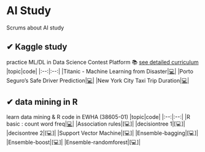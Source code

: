 # AI Study
Scrums about AI study

## ✔ Kaggle study
practice ML/DL in Data Science Contest Platform
📚 [see detailed curriculum](https://gdscewha.tistory.com/category/%EC%8A%A4%ED%84%B0%EB%94%94/%EC%BA%90%EA%B8%80%20%ED%95%84%EC%82%AC)
|topic|code|
|:--:|:--:|
|Titanic - Machine Learning from Disaster|[💻](https://github.com/JangAyeon/AI_Study/blob/main/Kaggle_Study/Titanic%20-%20Machine%20Learning%20from%20Disaster.ipynb)|
|Porto Seguro’s Safe Driver Prediction|[💻](https://github.com/JangAyeon/AI_Study/blob/main/Kaggle_Study/Porto_Seguro%E2%80%99s_Safe_Driver_Prediction.ipynb)|
|New York City Taxi Trip Duration|[💻](https://github.com/JangAyeon/AI_Study/blob/main/Kaggle_Study/New_York_City_Taxi_Trip_Duration.ipynb)|
## ✔ data mining in R
learn data mining & R code in EWHA (38605-01)
|topic|code|
|:--:|:--:|
|R basic : count word freq|[💻]()|
|Association rules|[💻]|
|decisiontree 1|[💻]|
|decisontree 2|[💻]|
|Support Vector Machine|[💻]|
|Ensemble-bagging|[💻]|
|Ensemble-boost|[💻]|
|Ensemble-randomforest|[💻]|


